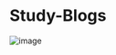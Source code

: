 # Study-Blogs
![image](https://user-images.githubusercontent.com/96292991/222698918-11d35707-fd71-4ff0-8b54-6203003038ca.png)
